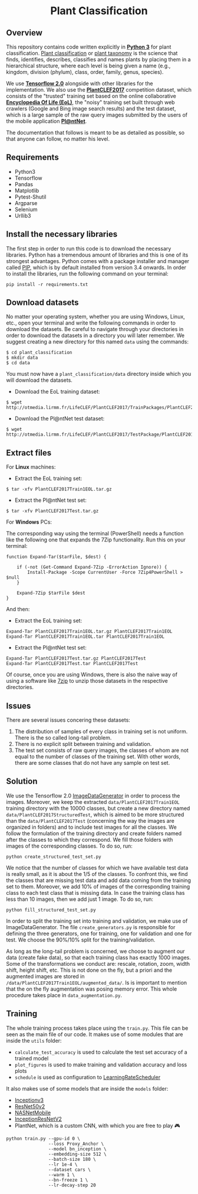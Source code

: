 <h1 align="center">
 Plant Classification
</h2>
<p align="center">

## Overview
This repository contains code written explicitly in [**Python 3**](https://www.python.org/) for plant classification. [Plant classification](https://www.nrcs.usda.gov/wps/portal/nrcs/detail/plantmaterials/technical/toolsdata/plant/?cid=stelprdb1043051) or [plant taxonomy](https://en.wikipedia.org/wiki/Plant_taxonomy) is the science that finds, identifies, describes, classifies and names plants by placing them in a hierarchical structure, where each level is being given a name (e.g., kingdom, division (phylum), class, order, family, genus, species). 

We use [**Tensorflow 2.0**](https://www.tensorflow.org/) alongside with other libraries for the implementation. We also use the [**PlantCLEF2017**](https://www.imageclef.org/lifeclef/2017/plant) competition dataset, which consists of the "trusted" training set based on the online collaborative [**Encyclopedia Of Life (EoL)**](https://eol.org/), the "noisy" training set built through web crawlers (Google and Bing image search results) and the test dataset, which is a large sample of the raw query images submitted by the users of the mobile application [**Pl@ntNet**](https://play.google.com/store/apps/details?id=org.plantnet).

The documentation that follows is meant to be as detailed as possible, so that anyone can follow, no matter his level.

## Requirements
- Python3
- Tensorflow
- Pandas
- Matplotlib
- Pytest-Shutil
- Argparse
- Selenium
- Urllib3

## Install the necessary libraries
The first step in order to run this code is to download the necessary libraries. Python has a tremendous amount of libraries and this is one of its strongest advantages. Python comes with a package installer and manager called [PIP](https://pypi.org/project/pip/), which is by default installed from version 3.4 onwards. In order to install the libraries, run the following command on your terminal:
```
pip install -r requirements.txt
```

## Download datasets
No matter your operating system, whether you are using Windows, Linux, etc., open your terminal and write the following commands in order to download the datasets. Be careful to navigate through your directories in order to download the datasets in a directory you will later remember. We suggest creating a new directory for this named `data` using the commands:
```
$ cd plant_classification
$ mkdir data
$ cd data
```
You must now have a `plant_classification/data` directory inside which you will download the datasets.
- Download the EoL training dataset:
```
$ wget http://otmedia.lirmm.fr/LifeCLEF/PlantCLEF2017/TrainPackages/PlantCLEF2017Train1EOL.tar.gz
```
- Download the Pl@ntNet test dataset:
```
$ wget http://otmedia.lirmm.fr/LifeCLEF/PlantCLEF2017/TestPackage/PlantCLEF2017Test.tar.gz
```

## Extract files
For **Linux** machines:
- Extract the EoL training set:
```
$ tar -xfv PlantCLEF2017Train1EOL.tar.gz
```
- Extract the Pl@ntNet test set:
```
$ tar -xfv PlantCLEF2017Test.tar.gz
```
For **Windows** PCs:

The corresponding way using the terminal (PowerShell) needs a function like the following one that expands the 7Zip functionality. Run this on your terminal: 
```
function Expand-Tar($tarFile, $dest) {

    if (-not (Get-Command Expand-7Zip -ErrorAction Ignore)) {
        Install-Package -Scope CurrentUser -Force 7Zip4PowerShell > $null
    }

    Expand-7Zip $tarFile $dest
}
```
And then:
- Extract the EoL training set:
```
Expand-Tar PlantCLEF2017Train1EOL.tar.gz PlantCLEF2017Train1EOL
Expand-Tar PlantCLEF2017Train1EOL.tar PlantCLEF2017Train1EOL
```
- Extract the Pl@ntNet test set:
```
Expand-Tar PlantCLEF2017Test.tar.gz PlantCLEF2017Test
Expand-Tar PlantCLEF2017Test.tar PlantCLEF2017Test
```
Of course, once you are using Windows, there is also the naive way of using a software like [7zip](https://www.7-zip.org
) to unzip those datasets in the respective directories.

## Issues
There are several issues concering these datasets:
1. The distribution of samples of every class in training set is not uniform. There is the so called long-tail problem.
2. There is no explicit split between training and validation.
3. The test set consists of raw query images, the classes of whom are not equal to the number of classes of the training set. With other words, there are some classes that do not have any sample on test set.

## Solution
We use the Tensorflow 2.0 [ImageDataGenerator](https://www.tensorflow.org/api_docs/python/tf/keras/preprocessing/image/ImageDataGenerator) in order to process the images. Moreover, we keep the extracted `data/PlantCLEF2017Train1EOL` training directory with the 10000 classes, but create a new directory named `data/PlantCLEF2017StructuredTest`, which is aimed to be more structured than the `data/PlantCLEF2017Test` (concerning the way the images are organized in folders) and to include test images for all the classes. We follow the formulation of the training directory and create folders named after the classes to which they correspond. We fill those folders with images of the corresponding classes. To do so, run:
```
python create_structured_test_set.py
``` 

We notice that the number of classes for which we have available test data is really small, as it is about the 1/5 of the classes. To confront this, we find the classes that are missing test data and add data coming from the training set to them. Moreover, we add 10% of images of the corresponding training class to each test class that is missing data. In case the training class has less than 10 images, then we add just 1 image. To do so, run:
```
python fill_structured_test_set.py
``` 

In order to split the training set into training and validation, we make use of ImageDataGenerator. The file ```create_generators.py``` is responsible for defining the three generators, one for training, one for validation and one for test. We choose the 90%/10% split for the training/validation.

As long as the long-tail problem is concerned, we choose to augment our data (create fake data), so that each training class has exactly 1000 images. Some of the transformations we conduct are: rescale, rotation, zoom, width shift, height shift, etc. This is not done on the fly, but a priori and the augmented images are stored in ```/data/PlantCLEF2017Train1EOL/augmented_data/```. Is is important to mention that the on the fly augmentation was posing memory error. This whole procedure takes place in ```data_augmentation.py```.

## Training
The whole training process takes place using the ```train.py```. This file can be seen as the main file of our code. It makes use of some modules that are inside the ```utils``` folder:
- ```calculate_test_accuracy``` is used to calculate the test set accuracy of a trained model
- ```plot_figures``` is used to make training and validation accuracy and loss plots
- ```schedule``` is used as configuration to [LearningRateScheduler](https://www.tensorflow.org/api_docs/python/tf/keras/optimizers/schedules/LearningRateSchedule)

It also makes use of some models that are inside the ```models``` folder:
- [Inceptionv3](https://www.tensorflow.org/api_docs/python/tf/keras/applications/InceptionV3)
- [ResNet50v2](https://www.tensorflow.org/api_docs/python/tf/keras/applications/ResNet50V2)
- [NASNetMobile](https://www.tensorflow.org/api_docs/python/tf/keras/applications/NASNetMobile)
- [InceptionResNetV2](https://www.tensorflow.org/api_docs/python/tf/keras/applications/InceptionResNetV2)
- PlantNet, which is a custom CNN, with which you are free to play :video_game:

```
python train.py --gpu-id 0 \
                --loss Proxy_Anchor \
                --model bn_inception \
                --embedding-size 512 \
                --batch-size 180 \
                --lr 1e-4 \
                --dataset cars \
                --warm 1 \
                --bn-freeze 1 \
                --lr-decay-step 20
```